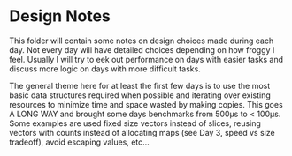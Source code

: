 # Design Notes
This folder will contain some notes on design choices made during each day. Not every day will
have detailed choices depending on how froggy I feel. Usually I will try to eek out performance on days
with easier tasks and discuss more logic on days with more difficult tasks.

The general theme here for at least the first few days is to use the most basic data structures required when possible and iterating over existing resources to minimize time and space wasted by making copies. This goes A LONG WAY and brought some days
benchmarks from 500µs to < 100µs. Some examples are used fixed size vectors instead of slices, reusing vectors with counts 
instead of allocating maps (see Day 3, speed vs size tradeoff), avoid escaping values, etc...
